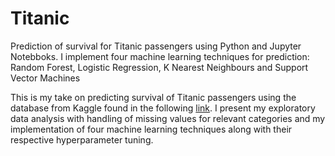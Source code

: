 # Titanic
Prediction of survival for Titanic passengers using Python and Jupyter Notebboks. I implement four machine learning techniques for prediction: Random Forest, Logistic Regression, K Nearest Neighbours and Support Vector Machines

This is my take on predicting survival of Titanic passengers using the database from Kaggle found in the following [link](https://www.kaggle.com/c/titanic). I present my exploratory data analysis with handling of missing values for relevant categories and my implementation of four machine learning techniques along with their respective hyperparameter tuning.
